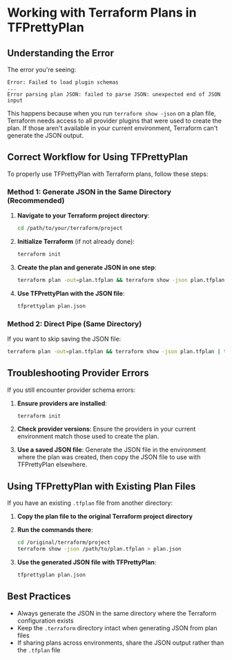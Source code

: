 # Working with Terraform Plans in TFPrettyPlan

## Understanding the Error

The error you're seeing:
```
Error: Failed to load plugin schemas
...
Error parsing plan JSON: failed to parse JSON: unexpected end of JSON input
```

This happens because when you run `terraform show -json` on a plan file, Terraform needs access to all provider plugins that were used to create the plan. If those aren't available in your current environment, Terraform can't generate the JSON output.

## Correct Workflow for Using TFPrettyPlan

To properly use TFPrettyPlan with Terraform plans, follow these steps:

### Method 1: Generate JSON in the Same Directory (Recommended)

1. **Navigate to your Terraform project directory**:
   ```bash
   cd /path/to/your/terraform/project
   ```

2. **Initialize Terraform** (if not already done):
   ```bash
   terraform init
   ```

3. **Create the plan and generate JSON in one step**:
   ```bash
   terraform plan -out=plan.tfplan && terraform show -json plan.tfplan > plan.json
   ```

4. **Use TFPrettyPlan with the JSON file**:
   ```bash
   tfprettyplan plan.json
   ```

### Method 2: Direct Pipe (Same Directory)

If you want to skip saving the JSON file:

```bash
terraform plan -out=plan.tfplan && terraform show -json plan.tfplan | tfprettyplan
```

## Troubleshooting Provider Errors

If you still encounter provider schema errors:

1. **Ensure providers are installed**:
   ```bash
   terraform init
   ```

2. **Check provider versions**:
   Ensure the providers in your current environment match those used to create the plan.

3. **Use a saved JSON file**:
   Generate the JSON file in the environment where the plan was created, then copy the JSON file to use with TFPrettyPlan elsewhere.

## Using TFPrettyPlan with Existing Plan Files

If you have an existing `.tfplan` file from another directory:

1. **Copy the plan file to the original Terraform project directory**
2. **Run the commands there**:
   ```bash
   cd /original/terraform/project
   terraform show -json /path/to/plan.tfplan > plan.json
   ```

3. **Use the generated JSON file with TFPrettyPlan**:
   ```bash
   tfprettyplan plan.json
   ```

## Best Practices

- Always generate the JSON in the same directory where the Terraform configuration exists
- Keep the `.terraform` directory intact when generating JSON from plan files
- If sharing plans across environments, share the JSON output rather than the `.tfplan` file

